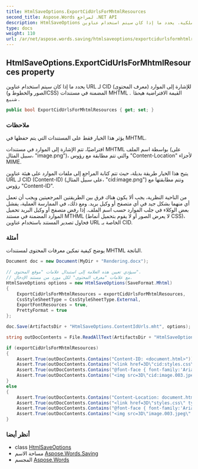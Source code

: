 ```yaml
---
title: HtmlSaveOptions.ExportCidUrlsForMhtmlResources
second_title: Aspose.Words لمراجع .NET API
description: HtmlSaveOptions ملكية. يحدد ما إذا كان سيتم استخدام عناوين URL لـ CID معرف المحتوى للإشارة إلى الموارد الصور والخطوط وCSS المضمنة في مستندات MHTML . القيمة الافتراضية هيخطأ شنيع .
type: docs
weight: 110
url: /ar/net/aspose.words.saving/htmlsaveoptions/exportcidurlsformhtmlresources/
---
```

## HtmlSaveOptions.ExportCidUrlsForMhtmlResources property

يحدد ما إذا كان سيتم استخدام عناوين URL لـ CID (معرف المحتوى) للإشارة إلى الموارد (الصور والخطوط وCSS) المضمنة في مستندات MHTML . القيمة الافتراضية هي`خطأ شنيع` .

```csharp
public bool ExportCidUrlsForMhtmlResources { get; set; }
```

### ملاحظات

يؤثر هذا الخيار فقط على المستندات التي يتم حفظها في MHTML.

افتراضيًا، تتم الإشارة إلى الموارد في مستندات MHTML بواسطة اسم الملف (على سبيل المثال، "image.png")، والتي تتم مطابقة مع رؤوس "Content-Location" لأجزاء MIME.

يتيح هذا الخيار طريقة بديلة، حيث تتم كتابة المراجع إلى ملفات الموارد على هيئة عناوين URL لـ CID (Content-ID) (على سبيل المثال، "cid:image.png") وتتم مطابقتها مع رؤوس "Content-ID".

من الناحية النظرية، يجب ألا يكون هناك فرق بين الطريقتين المرجعيتين ويجب أن تعمل أي منهما بشكل جيد في أي متصفح أو وكيل بريد. ومع ذلك، في الممارسة العملية، يفشل بعض الوكلاء في جلب الموارد حسب اسم الملف. إذا رفض متصفح أو وكيل البريد تحميل الموارد المضمنة في مستند MTHML (لا يعرض الصور أو لا يقوم بتحميل أنماط CSS)، فحاول تصدير المستند باستخدام عناوين URL الخاصة بـ CID.

### أمثلة

يوضح كيفية تمكين معرفات المحتوى لمستندات MHTML الناتجة.

```csharp
Document doc = new Document(MyDir + "Rendering.docx");

// سيؤدي تعيين هذه العلامة إلى استبدال علامات "موقع المحتوى".
// مع علامات "معرف المحتوى" لكل مورد من مستند الإدخال.
HtmlSaveOptions options = new HtmlSaveOptions(SaveFormat.Mhtml)
{
    ExportCidUrlsForMhtmlResources = exportCidUrlsForMhtmlResources,
    CssStyleSheetType = CssStyleSheetType.External,
    ExportFontResources = true,
    PrettyFormat = true
};

doc.Save(ArtifactsDir + "HtmlSaveOptions.ContentIdUrls.mht", options);

string outDocContents = File.ReadAllText(ArtifactsDir + "HtmlSaveOptions.ContentIdUrls.mht");

if (exportCidUrlsForMhtmlResources)
{
    Assert.True(outDocContents.Contains("Content-ID: <document.html>"));
    Assert.True(outDocContents.Contains("<link href=3D\"cid:styles.css\" type=3D\"text/css\" rel=3D\"stylesheet\" />"));
    Assert.True(outDocContents.Contains("@font-face { font-family:'Arial Black'; font-weight:bold; src:url('cid:arib=\r\nlk.ttf') }"));
    Assert.True(outDocContents.Contains("<img src=3D\"cid:image.003.jpeg\" width=3D\"350\" height=3D\"180\" alt=3D\"\" />"));
}
else
{
    Assert.True(outDocContents.Contains("Content-Location: document.html"));
    Assert.True(outDocContents.Contains("<link href=3D\"styles.css\" type=3D\"text/css\" rel=3D\"stylesheet\" />"));
    Assert.True(outDocContents.Contains("@font-face { font-family:'Arial Black'; font-weight:bold; src:url('ariblk.t=\r\ntf') }"));
    Assert.True(outDocContents.Contains("<img src=3D\"image.003.jpeg\" width=3D\"350\" height=3D\"180\" alt=3D\"\" />"));
}
```

### أنظر أيضا

* class [HtmlSaveOptions](../)
* مساحة الاسم [Aspose.Words.Saving](../../htmlsaveoptions/)
* المجسم [Aspose.Words](../../../)



